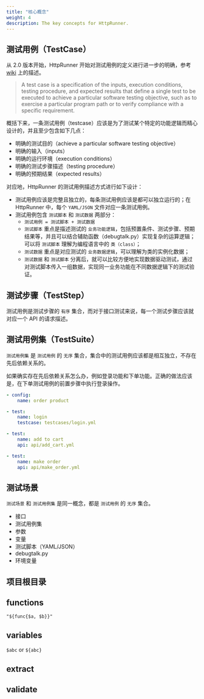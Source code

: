 ```yaml
---
title: "核心概念"
weight: 4
description: The key concepts for HttpRunner.
---
```


## 测试用例（TestCase）

从 2.0 版本开始，HttpRunner 开始对测试用例的定义进行进一步的明确，参考 [wiki][wiki_testcase] 上的描述。

> A test case is a specification of the inputs, execution conditions, testing procedure, and expected results that define a single test to be executed to achieve a particular software testing objective, such as to exercise a particular program path or to verify compliance with a specific requirement.

概括下来，一条测试用例（testcase）应该是为了测试某个特定的功能逻辑而精心设计的，并且至少包含如下几点：

- 明确的测试目的（achieve a particular software testing objective）
- 明确的输入（inputs）
- 明确的运行环境（execution conditions）
- 明确的测试步骤描述（testing procedure）
- 明确的预期结果（expected results）

对应地，HttpRunner 的测试用例描述方式进行如下设计：

- 测试用例应该是完整且独立的，每条测试用例应该是都可以独立运行的；在 HttpRunner 中，每个 `YAML/JSON` 文件对应一条测试用例。
- 测试用例包含 `测试脚本` 和 `测试数据` 两部分：
    - `测试用例 = 测试脚本 + 测试数据`
    - `测试脚本` 重点是描述测试的 `业务功能逻辑`，包括预置条件、测试步骤、预期结果等，并且可以结合辅助函数（debugtalk.py）实现复杂的运算逻辑；可以将 `测试脚本` 理解为编程语言中的 `类（class）`；
    - `测试数据` 重点是对应测试的 `业务数据逻辑`，可以理解为类的实例化数据；
    - `测试数据` 和 `测试脚本` 分离后，就可以比较方便地实现数据驱动测试，通过对测试脚本传入一组数据，实现同一业务功能在不同数据逻辑下的测试验证。


## 测试步骤（TestStep）

测试用例是测试步骤的 `有序` 集合，而对于接口测试来说，每一个测试步骤应该就对应一个 API 的请求描述。

## 测试用例集（TestSuite）

`测试用例集` 是 `测试用例` 的 `无序` 集合，集合中的测试用例应该都是相互独立，不存在先后依赖关系的。

如果确实存在先后依赖关系怎么办，例如登录功能和下单功能。正确的做法应该是，在下单测试用例的前置步骤中执行登录操作。

```yaml
- config:
    name: order product

- test:
    name: login
    testcase: testcases/login.yml

- test:
    name: add to cart
    api: api/add_cart.yml

- test:
    name: make order
    api: api/make_order.yml
```

## 测试场景

`测试场景` 和 `测试用例集` 是同一概念，都是 `测试用例` 的 `无序` 集合。


- 接口
- 测试用例集
- 参数
- 变量
- 测试脚本（YAML/JSON）
- debugtalk.py
- 环境变量

## 项目根目录

## functions

```
"${func{$a, $b}}"
```

## variables

`$abc` or `${abc}`

## extract

## validate

[wiki_testcase]: https://en.wikipedia.org/wiki/Test_case
